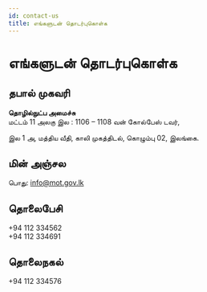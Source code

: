 ```yaml
---
id: contact-us
title: எங்களுடன் தொடர்புகொள்க
---
```


# எங்களுடன் தொடர்புகொள்க

## தபால் முகவரி

**தொழில்நுட்ப அமைச்சு**  
மட்டம் 11
அலகு இல : 1106 – 1108
வன் கோல்பேஸ் டவர்,

இல 1 அ, மத்திய வீதி, காலி முகத்திடல்,
கொழும்பு 02,
இலங்கை.

## மின் அஞ்சல

பொது: info@mot.gov.lk

## தொலைபேசி

+94 112 334562  
+94 112 334691  

## தொலைநகல்

+94 112 334576
